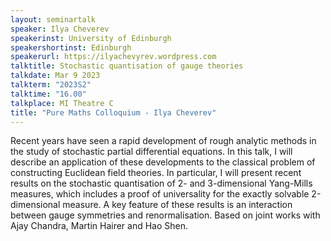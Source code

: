 ```yaml
---
layout: seminartalk
speaker: Ilya Cheverev
speakerinst: University of Edinburgh
speakershortinst: Edinburgh
speakerurl: https://ilyachevyrev.wordpress.com
talktitle: Stochastic quantisation of gauge theories
talkdate: Mar 9 2023
talkterm: "2023S2"
talktime: "16.00"
talkplace: MI Theatre C
title: "Pure Maths Colloquium - Ilya Cheverev"
---
```


Recent years have seen a rapid development of rough analytic methods in the study of stochastic partial differential equations. In this talk, I will describe an application of these developments to the classical problem of constructing Euclidean field theories. In particular, I will present recent results on the stochastic quantisation of 2- and 3-dimensional Yang-Mills measures, which includes a proof of universality for the exactly solvable 2-dimensional measure. A key feature of these results is an interaction between gauge symmetries and renormalisation. Based on joint works with Ajay Chandra, Martin Hairer and Hao Shen.